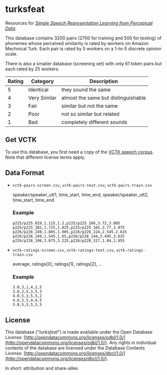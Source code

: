 turksfeat
===

Resources for [*Simple Speech Representation Learning from Perceptual Data*](https://github.com/Sleepwalking/prometheus-spark/blob/master/writings/simple-speech-representation-perceptual-data-hua-2019.pdf).

This database contains 3200 pairs (2700 for training and 500 for testing) of phonemes whose perceived similarity is rated by workers on Amazon Mechnical Turk. Each pair is rated by 5 workers on a 1-to-5 discrete opinion scale.

There is also a smaller database (screening set) with only 61 token pairs but each rated by 25 workers.

| Rating | Category | Description |
| --- | --- | --- |
| 5 | Identical | they sound the same |
| 4 | Very Similar | almost the same but distinguishable |
| 3 | Fair | similar but not the same |
| 2 | Poor | not so similar but related |
| 1 | Bad | completely different sounds |

Get VCTK
---

To use this database, you first need a copy of the [VCTK speech corpus](https://homepages.inf.ed.ac.uk/jyamagis/page3/page58/page58.html). Note that different license terms apply.


Data Format
---

* `vctk-pairs-screen.csv`, `vctk-pairs-test.csv`, `vctk-pairs-train.csv`

    speaker/speaker_utt1, time_start, time_end, speaker/speaker_utt2, time_start, time_end

    ### Example

    ```
    p225/p225_029,1.115,1.2,p225/p225_266,3.72,3.805
    p225/p225_301,1.725,1.825,p225/p225_165,3.77,3.875
    p226/p226_249,1.805,1.905,p226/p226_224,2.545,2.615
    p226/p226_249,1.545,1.65,p226/p226_144,3.495,3.625
    p226/p226_106,3.075,3.225,p226/p226_317,1.84,1.955
    ```

* `vctk-ratings-screen.csv`, `vctk-ratings-test.csv`, `vctk-ratings-train.csv`

    average, ratings[0], ratings[1], ratings[2], ...

    ### Example

    ```
    3.0,3,1,4,2,5
    3.6,2,5,3,5,3
    4.0,5,3,5,5,2
    4.6,5,5,4,4,5
    5.0,5,5,5,5,5
    ```

License
---

This database ("*turksfeat*") is made available under the Open Database License: [http://opendatacommons.org/licenses/odbl/1.0/](http://opendatacommons.org/licenses/odbl/1.0/). Any rights in individual contents of the database are licensed under the Database Contents License: [http://opendatacommons.org/licenses/dbcl/1.0/](http://opendatacommons.org/licenses/dbcl/1.0/).

In short: attribution and share-alike.